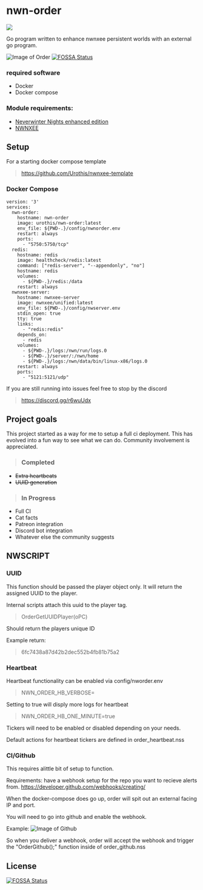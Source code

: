 # nwn-order
[![](https://images.microbadger.com/badges/image/urothis/nwn-order.svg)](https://microbadger.com/images/urothis/nwn-order "Get your own image badge on microbadger.com")

Go program written to enhance nwnxee persistent worlds with an external go program.

![Image of Order](https://github.com/Urothis/nwn-order/blob/master/docs/Screenshot.png)
[![FOSSA Status](https://app.fossa.io/api/projects/git%2Bgithub.com%2FUrothis%2Fnwn-order.svg?type=shield)](https://app.fossa.io/projects/git%2Bgithub.com%2FUrothis%2Fnwn-order?ref=badge_shield)

### required software
- Docker
- Docker compose

### Module requirements:
- [Neverwinter Nights enhanced edition](https://www.beamdog.com/products/neverwinter-nights-enhanced-edition)
- [NWNXEE](https://nwnx.io/)

## Setup 
For a starting docker compose template
> https://github.com/Urothis/nwnxee-template

### Docker Compose
```
version: '3'
services:
  nwn-order:
    hostname: nwn-order
    image: urothis/nwn-order:latest
    env_file: ${PWD-.}/config/nwnorder.env
    restart: always
    ports:
      - "5750:5750/tcp"
  redis:
    hostname: redis
    image: healthcheck/redis:latest
    command: ["redis-server", "--appendonly", "no"]
    hostname: redis
    volumes:
      - ${PWD-.}/redis:/data
    restart: always
  nwnxee-server:
    hostname: nwnxee-server
    image: nwnxee/unified:latest
    env_file: ${PWD-.}/config/nwserver.env
    stdin_open: true
    tty: true
    links:
      - "redis:redis"
    depends_on:
      - redis
    volumes:
      - ${PWD-.}/logs:/nwn/run/logs.0
      - ${PWD-.}/server/:/nwn/home
      - ${PWD-.}/logs:/nwn/data/bin/linux-x86/logs.0
    restart: always
    ports:
      - "5121:5121/udp"
```
 
If you are still running into issues feel free to stop by the discord

> https://discord.gg/r6wuUdx

## Project goals
This project started as a way for me to setup a full ci deployment.
This has evolved into a fun way to see what we can do.
Community involvement is appreciated.   
    
>### Completed
- ~~Extra heartbeats~~ 
- ~~UUID generation~~ 

>### In Progress
- Full CI
- Cat facts
- Patreon integration
- Discord bot integration
- Whatever else the community suggests


## NWSCRIPT
### UUID
This function should be passed the player object only.
It will return the assigned UUID to the player.

Internal scripts attach this uuid to the player tag.
> OrderGetUUIDPlayer(oPC)

Should return the players unique ID

Example return:
> 6fc7438a87d42b2dec552b4fb81b75a2

### Heartbeat
Heartbeat functionality can be enabled via config/nworder.env

>NWN_ORDER_HB_VERBOSE=

Setting to true will disply more logs for heartbeat

>NWN_ORDER_HB_ONE_MINUTE=true

Tickers will need to be enabled or disabled depending on your needs.

Default actions for heartbeat tickers are defined in order_heartbeat.nss

### CI/Github
This requires alittle bit of setup to function.

Requirements:
have a webhook setup for the repo you want to recieve alerts from.
https://developer.github.com/webhooks/creating/

When the docker-compose does go up, order will spit out an external facing IP and port. 

You will need to go into github and enable the webhook.

Example:
![Image of Github](https://github.com/Urothis/nwn-order/blob/master/docs/Github_Screenshot.png)

So when you deliver a webhook, order will accept the webhook and trigger the 
"OrderGithub();"
function inside of order_github.nss


## License
[![FOSSA Status](https://app.fossa.io/api/projects/git%2Bgithub.com%2FUrothis%2Fnwn-order.svg?type=large)](https://app.fossa.io/projects/git%2Bgithub.com%2FUrothis%2Fnwn-order?ref=badge_large)
